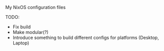 My NixOS configuration files

TODO:
- Fix build
- Make modular(?)
- Introduce something to build different configs for platforms (Desktop, Laptop)
